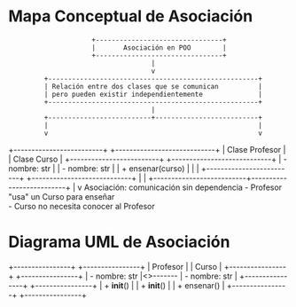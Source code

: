 # Mapa Conceptual de Asociación
                         +--------------------------------+
                         |       Asociación en POO        |
                         +--------------------------------+
                                        |
                                        v
             +-----------------------------------------------------+
             | Relación entre dos clases que se comunican          |
             | pero pueden existir independientemente              |
             +-----------------------------------------------------+
                                        |
             +--------------------------+--------------------------+
             |                                                     |
             v                                                     v
+-------------------------+                         +----------------------------+
|      Clase Profesor     |                         |        Clase Curso         |
+-------------------------+                         +----------------------------+
| - nombre: str           |                         | - nombre: str              |
| + ensenar(curso)        |                         |                            |
+-------------------------+                         +----------------------------+
             |                                                     |
             +--------------------------+--------------------------+
                                        |
                                        v
                       Asociación: comunicación sin dependencia
                - Profesor "usa" un Curso para enseñar  
                - Curso no necesita conocer al Profesor

# Diagrama UML de Asociación 
+----------------+          +----------------+
|    Profesor     |          |     Curso      |
+----------------+          +----------------+
| - nombre: str   |<>------- | - nombre: str  |
+----------------+          +----------------+
| + __init__()    |          | + __init__()   |
| + ensenar()     |          +----------------+
+----------------+